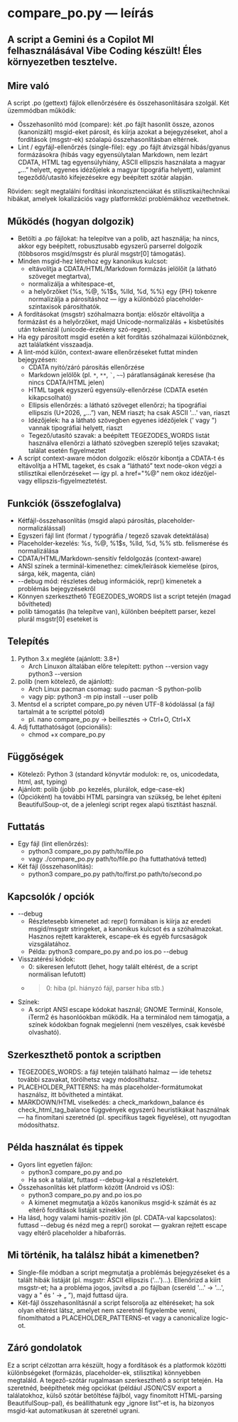 compare_po.py — leírás
=======================

A script a Gemini és a Copilot MI felhasználásával Vibe Coding készült!
Éles környezetben tesztelve.
---------

Mire való
---------
A script .po (gettext) fájlok ellenőrzésére és összehasonlítására szolgál. Két üzemmódban működik:
- Összehasonlító mód (compare): két .po fájlt hasonlít össze, azonos (kanonizált) msgid-eket párosít, és kiírja azokat a bejegyzéseket, ahol a fordítások (msgstr-ek) szóalapú összehasonlításban eltérnek.
- Lint / egyfájl-ellenőrzés (single-file): egy .po fájlt átvizsgál hibás/gyanus formázásokra (hibás vagy egyensúlytalan Markdown, nem lezárt CDATA, HTML tag egyensúlyhiány, ASCII ellipszis használata a magyar „…” helyett, egyenes idézőjelek a magyar tipográfia helyett), valamint tegeződő/utasító kifejezésekre egy beépített szótár alapján.

Röviden: segít megtalálni fordítási inkonzisztenciákat és stilisztikai/technikai hibákat, amelyek lokalizációs vagy platformközi problémákhoz vezethetnek.

Működés (hogyan dolgozik)
-------------------------
- Betölti a .po fájlokat: ha telepítve van a polib, azt használja; ha nincs, akkor egy beépített, robusztusabb egyszerű parserrel dolgozik (többsoros msgid/msgstr és plurál msgstr[0] támogatás).
- Minden msgid-hez létrehoz egy kanonikus kulcsot:
  - eltávolítja a CDATA/HTML/Markdown formázás jelölőit (a látható szöveget megtartva),
  - normalizálja a whitespace-et,
  - a helyőrzőket (%s, %@, %1$s, %lld, %d, %%) egy {PH} tokenre normalizálja a párosításhoz — így a különböző placeholder-szintaxisok párosíthatók.
- A fordításokat (msgstr) szóhalmazra bontja: először eltávolítja a formázást és a helyőrzőket, majd Unicode-normalizálás + kisbetűsítés után tokenizál (unicode-érzékeny szó-regex).
- Ha egy párosított msgid esetén a két fordítás szóhalmazai különböznek, azt találatként visszaadja.
- A lint-mód külön, context-aware ellenőrzéseket futtat minden bejegyzésen:
  - CDATA nyitó/záró párosítás ellenőrzése
  - Markdown jelölők (pl. `*`, `**`, `` ` ``, `~~`) páratlanságának keresése (ha nincs CDATA/HTML jelen)
  - HTML tagek egyszerű egyensúly-ellenőrzése (CDATA esetén kikapcsolható)
  - Ellipsis ellenőrzés: a látható szöveget ellenőrzi; ha tipográfiai ellipszis (U+2026, „…”) van, NEM riaszt; ha csak ASCII '...' van, riaszt
  - Idézőjelek: ha a látható szövegben egyenes idézőjelek (' vagy ") vannak tipográfiai helyett, riaszt
  - Tegező/utasító szavak: a beépített TEGEZODES_WORDS listát használva ellenőrzi a látható szövegben szereplő teljes szavakat; találat esetén figyelmeztet
- A script context-aware módon dolgozik: először kibontja a CDATA-t és eltávolítja a HTML tageket, és csak a “látható” text node-okon végzi a stilisztikai ellenőrzéseket — így pl. a href="%@" nem okoz idézőjel- vagy ellipszis-figyelmeztetést.

Funkciók (összefoglalva)
------------------------
- Kétfájl-összehasonlítás (msgid alapú párosítás, placeholder-normalizálással)
- Egyszeri fájl lint (format / typográfia / tegező szavak detektálása)
- Placeholder-kezelés: %s, %@, %1$s, %lld, %d, %% stb. felismerése és normalizálása
- CDATA/HTML/Markdown-sensitív feldolgozás (context-aware)
- ANSI színek a terminál-kimenethez: címek/leírások kiemelése (piros, sárga, kék, magenta, cián)
- --debug mód: részletes debug információk, repr() kimenetek a problémás bejegyzésekről
- Könnyen szerkeszthető TEGEZODES_WORDS list a script tetején (magad bővítheted)
- polib támogatás (ha telepítve van), különben beépített parser, kezel plurál msgstr[0] eseteket is

Telepítés
---------
1. Python 3.x megléte (ajánlott: 3.8+)
   - Arch Linuxon általában előre telepített: python --version vagy python3 --version
2. polib (nem kötelező, de ajánlott):
   - Arch Linux pacman csomag: sudo pacman -S python-polib
   - vagy pip: python3 -m pip install --user polib
3. Mentsd el a scriptet compare_po.py néven UTF-8 kódolással (a fájl tartalmát a te scripttel pótold)
   - pl. nano compare_po.py → beillesztés → Ctrl+O, Ctrl+X
4. Adj futtathatóságot (opcionális):
   - chmod +x compare_po.py

Függőségek
-----------
- Kötelező: Python 3 (standard könyvtár modulok: re, os, unicodedata, html, ast, typing)
- Ajánlott: polib (jobb .po kezelés, plurálok, edge-case-ek)
- (Opcióként) ha további HTML parsingra van szükség, be lehet építeni BeautifulSoup-ot, de a jelenlegi script regex alapú tisztítást használ.

Futtatás
--------
- Egy fájl (lint ellenőrzés):
  - python3 compare_po.py path/to/file.po
  - vagy ./compare_po.py path/to/file.po (ha futtathatóvá tetted)
- Két fájl (összehasonlítás):
  - python3 compare_po.py path/to/first.po path/to/second.po

Kapcsolók / opciók
------------------
- --debug
  - Részletesebb kimenetet ad: repr() formában is kiírja az eredeti msgid/msgstr stringeket, a kanonikus kulcsot és a szóhalmazokat. Hasznos rejtett karakterek, escape-ek és egyéb furcsaságok vizsgálatához.
  - Példa: python3 compare_po.py and.po ios.po --debug
- Visszatérési kódok:
  - 0: sikeresen lefutott (lehet, hogy talált eltérést, de a script normálisan lefutott)
  - >0: hiba (pl. hiányzó fájl, parser hiba stb.)
- Színek:
  - A script ANSI escape kódokat használ; GNOME Terminál, Konsole, iTerm2 és hasonlóokban működik. Ha a terminálod nem támogatja, a színek kódokban fognak megjelenni (nem veszélyes, csak kevésbé olvasható).

Szerkeszthető pontok a scriptben
-------------------------------
- TEGEZODES_WORDS: a fájl tetején található halmaz — ide tehetsz további szavakat, törölhetsz vagy módosíthatsz.
- PLACEHOLDER_PATTERNS: ha más placeholder-formátumokat használsz, itt bővítheted a mintákat.
- MARKDOWN/HTML viselkedés: a check_markdown_balance és check_html_tag_balance függvények egyszerű heuristikákat használnak — ha finomítani szeretnéd (pl. specifikus tagek figyelése), ott nyugodtan módosíthatsz.

Példa használat és tippek
------------------------
- Gyors lint egyetlen fájlon:
  - python3 compare_po.py and.po
  - Ha sok a találat, futtasd --debug-kal a részletekért.
- Összehasonlítás két platform között (Android vs iOS):
  - python3 compare_po.py and.po ios.po
  - A kimenet megmutatja a közös kanonikus msgid-k számát és az eltérő fordítások listáját színekkel.
- Ha lásd, hogy valami hamis-pozitív jön (pl. CDATA-val kapcsolatos): futtasd --debug és nézd meg a repr() sorokat — gyakran rejtett escape vagy eltérő placeholder a hibaforrás.

Mi történik, ha találsz hibát a kimenetben?
------------------------------------------
- Single-file módban a script megmutatja a problémás bejegyzéseket és a talált hibák listáját (pl. msgstr: ASCII ellipszis ('...')...). Ellenőrizd a kiírt msgstr-et; ha a probléma jogos, javítsd a .po fájlban (cseréld '...' → '…', vagy a " és ' → „ ”), majd futtasd újra.
- Két-fájl összehasonlításnál a script felsorolja az eltéréseket; ha sok olyan eltérést látsz, amelyet nem szeretnél figyelembe venni, finomíthatod a PLACEHOLDER_PATTERNS-et vagy a canonicalize logic-ot.

Záró gondolatok
--------------
Ez a script célzottan arra készült, hogy a fordítások és a platformok közötti különbségeket (formázás, placeholder-ek, stilisztika) könnyebben megtaláld. A tegező-szótár rugalmasan szerkeszthető a script tetején. Ha szeretnéd, beépíthetek még opciókat (például JSON/CSV export a találatokhoz, külső szótár betöltése fájlból, vagy finomított HTML-parsing BeautifulSoup-pal), és beállíthatunk egy „ignore list”-et is, ha bizonyos msgid-kat automatikusan át szeretnél ugrani.
